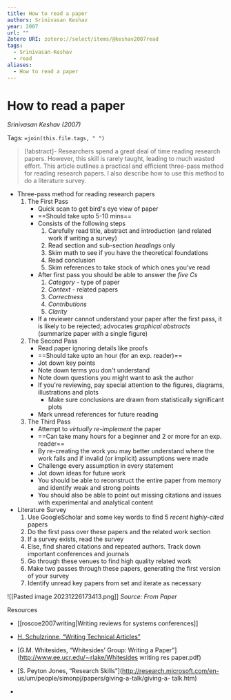 ```yaml
---
title: How to read a paper
authors: Srinivasan Keshav
year: 2007
url: ""
Zotero URI: zotero://select/items/@keshav2007read
tags:
  - Srinivasan-Keshav
  - read
aliases:
  - How to read a paper
---
```


# How to read a paper  
_Srinivasan Keshav (2007)_

Tags: `=join(this.file.tags, " ")`

> [!abstract]-
> Researchers spend a great deal of time reading research papers. However, this skill is rarely taught, leading to much wasted effort. This article outlines a practical and efficient three-pass method for reading research papers. I also describe how to use this method to do a literature survey.

- Three-pass method for reading research papers
	1. The First Pass
		- Quick scan to get bird's eye view of paper
		- ==Should take upto 5-10 mins==
		- Consists of the following steps
			1. Carefully read title, abstract and introduction (and related work if writing a survey)
			2. Read section and sub-section *headings* only
			3. Skim math to see if you have the theoretical foundations
			4. Read conclusion
			5. Skim references to take stock of which ones you've read
		- After first pass you should be able to answer the *five Cs*
			1. *Category* - type of paper
			2. *Context* - related papers
			3. *Correctness*
			4. *Contributions*
			5. *Clarity*
		- If a reviewer cannot understand your paper after the first pass, it is likely to be rejected; advocates *graphical abstracts* (summarize paper with a single figure)
	2. The Second Pass
		- Read paper ignoring details like proofs
		- ==Should take upto an hour (for an exp. reader)==
		- Jot down key points
		- Note down terms you don't understand
		- Note down questions you might want to ask the author
		- If you're reviewing, pay special attention to the figures, diagrams, illustrations and plots
			- Make sure conclusions are drawn from statistically significant plots
		- Mark unread references for future reading
	1. The Third Pass
		- Attempt to *virtually re-implement* the paper
		- ==Can take many hours for a beginner and 2 or more for an exp. reader==
		- By re-creating the work you may better understand where the work fails and if invalid (or implicit) assumptions were made
		- Challenge every assumption in every statement
		- Jot down ideas for future work
		- You should be able to reconstruct the entire paper from memory and identify weak and strong points
		- You should also be able to point out missing citations and issues with experimental and analytical content
- Literature Survey
	1. Use GoogleScholar and some key words to find 5 *recent highly-cited* papers
	2. Do the first pass over these papers and the related work section
	3. If a survey exists, read the survey
	4. Else, find shared citations and repeated authors. Track down important conferences and journals
	5. Go through these venues to find high quality related work
	6. Make two passes through these papers, generating the first version of your survey
	7. Identify unread key papers from set and iterate as necessary

![[Pasted image 20231226173413.png]]
*Source: From Paper*

Resources
- [[roscoe2007writing|Writing reviews for systems conferences]]
- [H. Schulzrinne, “Writing Technical Articles”](http://www.cs.columbia.edu/∼hgs/etc/writing-style.html)
- [G.M. Whitesides, “Whitesides’ Group: Writing a Paper”](http://www.ee.ucr.edu/∼rlake/Whitesides writing res paper.pdf)
- [S. Peyton Jones, “Research Skills”](http://research.microsoft.com/en- us/um/people/simonpj/papers/giving-a-talk/giving-a- talk.htm)

- 
